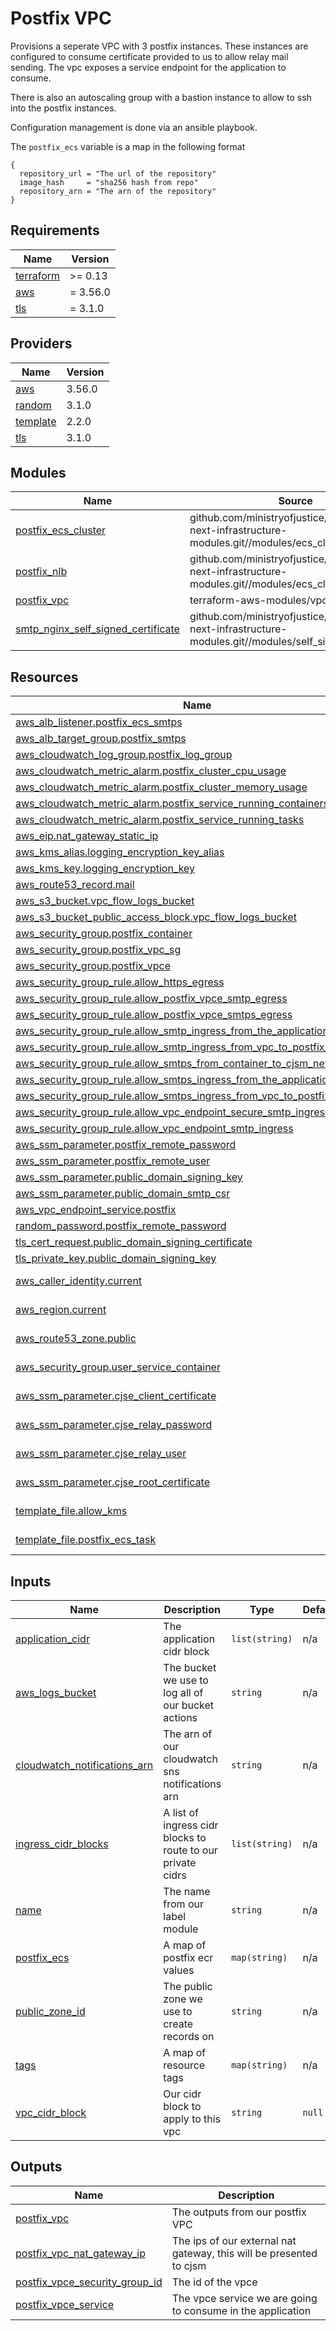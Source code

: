 # Postfix VPC

Provisions a seperate VPC with 3 postfix instances. These instances are configured  to consume certificate provided to us to
allow relay mail sending. The vpc exposes a service endpoint for the application to consume.

There is also an autoscaling group with a bastion instance to allow to ssh into the postfix instances.

Configuration management is done via an ansible playbook.

The `postfix_ecs` variable is a map in the following format
```shell
{
  repository_url = "The url of the repository"
  image_hash     = "sha256 hash from repo"
  repository_arn = "The arn of the repository"
}
```
<!-- BEGIN_TF_DOCS -->
## Requirements

| Name | Version |
|------|---------|
| <a name="requirement_terraform"></a> [terraform](#requirement\_terraform) | >= 0.13 |
| <a name="requirement_aws"></a> [aws](#requirement\_aws) | = 3.56.0 |
| <a name="requirement_tls"></a> [tls](#requirement\_tls) | = 3.1.0 |

## Providers

| Name | Version |
|------|---------|
| <a name="provider_aws"></a> [aws](#provider\_aws) | 3.56.0 |
| <a name="provider_random"></a> [random](#provider\_random) | 3.1.0 |
| <a name="provider_template"></a> [template](#provider\_template) | 2.2.0 |
| <a name="provider_tls"></a> [tls](#provider\_tls) | 3.1.0 |

## Modules

| Name | Source | Version |
|------|--------|---------|
| <a name="module_postfix_ecs_cluster"></a> [postfix\_ecs\_cluster](#module\_postfix\_ecs\_cluster) | github.com/ministryofjustice/bichard7-next-infrastructure-modules.git//modules/ecs_cluster | n/a |
| <a name="module_postfix_nlb"></a> [postfix\_nlb](#module\_postfix\_nlb) | github.com/ministryofjustice/bichard7-next-infrastructure-modules.git//modules/ecs_cluster_alb | n/a |
| <a name="module_postfix_vpc"></a> [postfix\_vpc](#module\_postfix\_vpc) | terraform-aws-modules/vpc/aws | 3.0.0 |
| <a name="module_smtp_nginx_self_signed_certificate"></a> [smtp\_nginx\_self\_signed\_certificate](#module\_smtp\_nginx\_self\_signed\_certificate) | github.com/ministryofjustice/bichard7-next-infrastructure-modules.git//modules/self_signed_certificate | n/a |

## Resources

| Name | Type |
|------|------|
| [aws_alb_listener.postfix_ecs_smtps](https://registry.terraform.io/providers/hashicorp/aws/3.56.0/docs/resources/alb_listener) | resource |
| [aws_alb_target_group.postfix_smtps](https://registry.terraform.io/providers/hashicorp/aws/3.56.0/docs/resources/alb_target_group) | resource |
| [aws_cloudwatch_log_group.postfix_log_group](https://registry.terraform.io/providers/hashicorp/aws/3.56.0/docs/resources/cloudwatch_log_group) | resource |
| [aws_cloudwatch_metric_alarm.postfix_cluster_cpu_usage](https://registry.terraform.io/providers/hashicorp/aws/3.56.0/docs/resources/cloudwatch_metric_alarm) | resource |
| [aws_cloudwatch_metric_alarm.postfix_cluster_memory_usage](https://registry.terraform.io/providers/hashicorp/aws/3.56.0/docs/resources/cloudwatch_metric_alarm) | resource |
| [aws_cloudwatch_metric_alarm.postfix_service_running_containers](https://registry.terraform.io/providers/hashicorp/aws/3.56.0/docs/resources/cloudwatch_metric_alarm) | resource |
| [aws_cloudwatch_metric_alarm.postfix_service_running_tasks](https://registry.terraform.io/providers/hashicorp/aws/3.56.0/docs/resources/cloudwatch_metric_alarm) | resource |
| [aws_eip.nat_gateway_static_ip](https://registry.terraform.io/providers/hashicorp/aws/3.56.0/docs/resources/eip) | resource |
| [aws_kms_alias.logging_encryption_key_alias](https://registry.terraform.io/providers/hashicorp/aws/3.56.0/docs/resources/kms_alias) | resource |
| [aws_kms_key.logging_encryption_key](https://registry.terraform.io/providers/hashicorp/aws/3.56.0/docs/resources/kms_key) | resource |
| [aws_route53_record.mail](https://registry.terraform.io/providers/hashicorp/aws/3.56.0/docs/resources/route53_record) | resource |
| [aws_s3_bucket.vpc_flow_logs_bucket](https://registry.terraform.io/providers/hashicorp/aws/3.56.0/docs/resources/s3_bucket) | resource |
| [aws_s3_bucket_public_access_block.vpc_flow_logs_bucket](https://registry.terraform.io/providers/hashicorp/aws/3.56.0/docs/resources/s3_bucket_public_access_block) | resource |
| [aws_security_group.postfix_container](https://registry.terraform.io/providers/hashicorp/aws/3.56.0/docs/resources/security_group) | resource |
| [aws_security_group.postfix_vpc_sg](https://registry.terraform.io/providers/hashicorp/aws/3.56.0/docs/resources/security_group) | resource |
| [aws_security_group.postfix_vpce](https://registry.terraform.io/providers/hashicorp/aws/3.56.0/docs/resources/security_group) | resource |
| [aws_security_group_rule.allow_https_egress](https://registry.terraform.io/providers/hashicorp/aws/3.56.0/docs/resources/security_group_rule) | resource |
| [aws_security_group_rule.allow_postfix_vpce_smtp_egress](https://registry.terraform.io/providers/hashicorp/aws/3.56.0/docs/resources/security_group_rule) | resource |
| [aws_security_group_rule.allow_postfix_vpce_smtps_egress](https://registry.terraform.io/providers/hashicorp/aws/3.56.0/docs/resources/security_group_rule) | resource |
| [aws_security_group_rule.allow_smtp_ingress_from_the_application](https://registry.terraform.io/providers/hashicorp/aws/3.56.0/docs/resources/security_group_rule) | resource |
| [aws_security_group_rule.allow_smtp_ingress_from_vpc_to_postfix_container](https://registry.terraform.io/providers/hashicorp/aws/3.56.0/docs/resources/security_group_rule) | resource |
| [aws_security_group_rule.allow_smtps_from_container_to_cjsm_net](https://registry.terraform.io/providers/hashicorp/aws/3.56.0/docs/resources/security_group_rule) | resource |
| [aws_security_group_rule.allow_smtps_ingress_from_the_application](https://registry.terraform.io/providers/hashicorp/aws/3.56.0/docs/resources/security_group_rule) | resource |
| [aws_security_group_rule.allow_smtps_ingress_from_vpc_to_postfix_container](https://registry.terraform.io/providers/hashicorp/aws/3.56.0/docs/resources/security_group_rule) | resource |
| [aws_security_group_rule.allow_vpc_endpoint_secure_smtp_ingress](https://registry.terraform.io/providers/hashicorp/aws/3.56.0/docs/resources/security_group_rule) | resource |
| [aws_security_group_rule.allow_vpc_endpoint_smtp_ingress](https://registry.terraform.io/providers/hashicorp/aws/3.56.0/docs/resources/security_group_rule) | resource |
| [aws_ssm_parameter.postfix_remote_password](https://registry.terraform.io/providers/hashicorp/aws/3.56.0/docs/resources/ssm_parameter) | resource |
| [aws_ssm_parameter.postfix_remote_user](https://registry.terraform.io/providers/hashicorp/aws/3.56.0/docs/resources/ssm_parameter) | resource |
| [aws_ssm_parameter.public_domain_signing_key](https://registry.terraform.io/providers/hashicorp/aws/3.56.0/docs/resources/ssm_parameter) | resource |
| [aws_ssm_parameter.public_domain_smtp_csr](https://registry.terraform.io/providers/hashicorp/aws/3.56.0/docs/resources/ssm_parameter) | resource |
| [aws_vpc_endpoint_service.postfix](https://registry.terraform.io/providers/hashicorp/aws/3.56.0/docs/resources/vpc_endpoint_service) | resource |
| [random_password.postfix_remote_password](https://registry.terraform.io/providers/hashicorp/random/latest/docs/resources/password) | resource |
| [tls_cert_request.public_domain_signing_certificate](https://registry.terraform.io/providers/hashicorp/tls/3.1.0/docs/resources/cert_request) | resource |
| [tls_private_key.public_domain_signing_key](https://registry.terraform.io/providers/hashicorp/tls/3.1.0/docs/resources/private_key) | resource |
| [aws_caller_identity.current](https://registry.terraform.io/providers/hashicorp/aws/3.56.0/docs/data-sources/caller_identity) | data source |
| [aws_region.current](https://registry.terraform.io/providers/hashicorp/aws/3.56.0/docs/data-sources/region) | data source |
| [aws_route53_zone.public](https://registry.terraform.io/providers/hashicorp/aws/3.56.0/docs/data-sources/route53_zone) | data source |
| [aws_security_group.user_service_container](https://registry.terraform.io/providers/hashicorp/aws/3.56.0/docs/data-sources/security_group) | data source |
| [aws_ssm_parameter.cjse_client_certificate](https://registry.terraform.io/providers/hashicorp/aws/3.56.0/docs/data-sources/ssm_parameter) | data source |
| [aws_ssm_parameter.cjse_relay_password](https://registry.terraform.io/providers/hashicorp/aws/3.56.0/docs/data-sources/ssm_parameter) | data source |
| [aws_ssm_parameter.cjse_relay_user](https://registry.terraform.io/providers/hashicorp/aws/3.56.0/docs/data-sources/ssm_parameter) | data source |
| [aws_ssm_parameter.cjse_root_certificate](https://registry.terraform.io/providers/hashicorp/aws/3.56.0/docs/data-sources/ssm_parameter) | data source |
| [template_file.allow_kms](https://registry.terraform.io/providers/hashicorp/template/latest/docs/data-sources/file) | data source |
| [template_file.postfix_ecs_task](https://registry.terraform.io/providers/hashicorp/template/latest/docs/data-sources/file) | data source |

## Inputs

| Name | Description | Type | Default | Required |
|------|-------------|------|---------|:--------:|
| <a name="input_application_cidr"></a> [application\_cidr](#input\_application\_cidr) | The application cidr block | `list(string)` | n/a | yes |
| <a name="input_aws_logs_bucket"></a> [aws\_logs\_bucket](#input\_aws\_logs\_bucket) | The bucket we use to log all of our bucket actions | `string` | n/a | yes |
| <a name="input_cloudwatch_notifications_arn"></a> [cloudwatch\_notifications\_arn](#input\_cloudwatch\_notifications\_arn) | The arn of our cloudwatch sns notifications arn | `string` | n/a | yes |
| <a name="input_ingress_cidr_blocks"></a> [ingress\_cidr\_blocks](#input\_ingress\_cidr\_blocks) | A list of ingress cidr blocks to route to our private cidrs | `list(string)` | n/a | yes |
| <a name="input_name"></a> [name](#input\_name) | The name from our label module | `string` | n/a | yes |
| <a name="input_postfix_ecs"></a> [postfix\_ecs](#input\_postfix\_ecs) | A map of postfix ecr values | `map(string)` | n/a | yes |
| <a name="input_public_zone_id"></a> [public\_zone\_id](#input\_public\_zone\_id) | The public zone we use to create records on | `string` | n/a | yes |
| <a name="input_tags"></a> [tags](#input\_tags) | A map of resource tags | `map(string)` | n/a | yes |
| <a name="input_vpc_cidr_block"></a> [vpc\_cidr\_block](#input\_vpc\_cidr\_block) | Our cidr block to apply to this vpc | `string` | `null` | no |

## Outputs

| Name | Description |
|------|-------------|
| <a name="output_postfix_vpc"></a> [postfix\_vpc](#output\_postfix\_vpc) | The outputs from our postfix VPC |
| <a name="output_postfix_vpc_nat_gateway_ip"></a> [postfix\_vpc\_nat\_gateway\_ip](#output\_postfix\_vpc\_nat\_gateway\_ip) | The ips of our external nat gateway, this will be presented to cjsm |
| <a name="output_postfix_vpce_security_group_id"></a> [postfix\_vpce\_security\_group\_id](#output\_postfix\_vpce\_security\_group\_id) | The id of the vpce |
| <a name="output_postfix_vpce_service"></a> [postfix\_vpce\_service](#output\_postfix\_vpce\_service) | The vpce service we are going to consume in the application |
<!-- END_TF_DOCS -->
